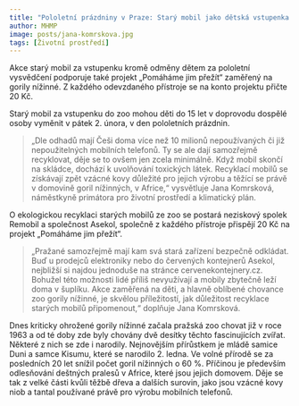 ```yaml
---
title: "Pololetní prázdniny v Praze: Starý mobil jako dětská vstupenka do zoo pomůže i gorilám"
author: MHMP
image: posts/jana-komrskova.jpg
tags: [Životní prostředí]
---
```


Akce starý mobil za vstupenku kromě odměny dětem za pololetní vysvědčení podporuje také projekt „Pomáháme jim přežít“ zaměřený na gorily nížinné. Z každého odevzdaného přístroje se na konto projektu přičte 20 Kč.

Starý mobil za vstupenku do zoo mohou děti do 15 let v doprovodu dospělé osoby vyměnit v pátek 2. února, v den pololetních prázdnin.

> „Dle odhadů mají Češi doma více než 10 milionů nepoužívaných či již nepoužitelných mobilních telefonů. Ty se ale dají samozřejmě recyklovat, děje se to ovšem jen zcela minimálně. Když mobil skončí na skládce, dochází k uvolňování toxických látek. Recyklací mobilů se získávají zpět vzácné kovy důležité pro jejich výrobu a těžící se právě v domovině goril nížinných, v Africe,“ vysvětluje Jana Komrsková, náměstkyně primátora pro životní prostředí a klimatický plán.

O ekologickou recyklaci starých mobilů ze zoo se postará neziskový spolek Remobil a společnost Asekol, společně z každého přístroje přispějí 20 Kč na projekt „Pomáháme jim přežít“.

> „Pražané samozřejmě mají kam svá stará zařízení bezpečně odkládat. Buď u prodejců elektroniky nebo do červených kontejnerů Asekol, nejbližší si najdou jednoduše na stránce cervenekontejnery.cz. Bohužel této možnosti lidé příliš nevyužívají a mobily zbytečně leží doma v šuplíku. Akce zaměřená na děti, a hlavně oblíbené chovance zoo gorily nížinné, je skvělou příležitostí, jak důležitost recyklace starých mobilů připomenout,“ doplňuje Jana Komrsková.

Dnes kriticky ohrožené gorily nížinné začala pražská zoo chovat již v roce 1963 a od té doby zde byly chovány dvě desítky těchto fascinujících zvířat. Některé z nich se zde i narodily. Nejnovějším přírůstkem je mládě samice Duni a samce Kisumu, které se narodilo 2. ledna. Ve volné přírodě se za posledních 20 let snížil počet goril nížinných o 60 %. Příčinou je především odlesňování deštných pralesů v Africe, které jsou jejich domovem. Děje se tak z velké části kvůli těžbě dřeva a dalších surovin, jako jsou vzácné kovy niob a tantal používané právě pro výrobu mobilních telefonů.
